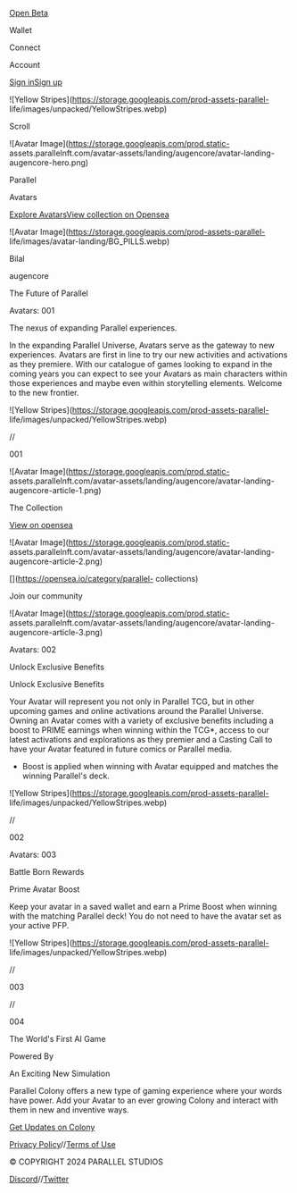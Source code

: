 [](/)[](/)

[](/)[](/)

[Open Beta](/download)

Wallet

Connect

Account

[Sign in](/login)[Sign up](/signup)

![Yellow Stripes](https://storage.googleapis.com/prod-assets-parallel-
life/images/unpacked/YellowStripes.webp)

Scroll

![Avatar Image](https://storage.googleapis.com/prod.static-
assets.parallelnft.com/avatar-assets/landing/augencore/avatar-landing-
augencore-hero.png)

Parallel

Avatars

[Explore Avatars](/avatars)[View collection on
Opensea](https://opensea.io/collection/parallel-avatars)

![Avatar Image](https://storage.googleapis.com/prod-assets-parallel-
life/images/avatar-landing/BG_PILLS.webp)

Bilal

augencore

The Future of Parallel

Avatars: 001

The nexus of expanding Parallel experiences.

In the expanding Parallel Universe, Avatars serve as the gateway to new
experiences. Avatars are first in line to try our new activities and
activations as they premiere. With our catalogue of games looking to expand in
the coming years you can expect to see your Avatars as main characters within
those experiences and maybe even within storytelling elements. Welcome to the
new frontier.

![Yellow Stripes](https://storage.googleapis.com/prod-assets-parallel-
life/images/unpacked/YellowStripes.webp)

//

001

![Avatar Image](https://storage.googleapis.com/prod.static-
assets.parallelnft.com/avatar-assets/landing/augencore/avatar-landing-
augencore-article-1.png)

The Collection

[View on opensea](https://opensea.io/collection/parallel-avatars)

![Avatar Image](https://storage.googleapis.com/prod.static-
assets.parallelnft.com/avatar-assets/landing/augencore/avatar-landing-
augencore-article-2.png)

[](https://twitter.com/ParallelTCG)[](https://discord.com/invite/paralleltcg)[](https://opensea.io/category/parallel-
collections)

Join our community

![Avatar Image](https://storage.googleapis.com/prod.static-
assets.parallelnft.com/avatar-assets/landing/augencore/avatar-landing-
augencore-article-3.png)

Avatars: 002

Unlock Exclusive Benefits

Unlock Exclusive Benefits

Your Avatar will represent you not only in Parallel TCG, but in other upcoming
games and online activations around the Parallel Universe. Owning an Avatar
comes with a variety of exclusive benefits including a boost to PRIME earnings
when winning within the TCG*, access to our latest activations and
explorations as they premier and a Casting Call to have your Avatar featured
in future comics or Parallel media.

* Boost is applied when winning with Avatar equipped and matches the winning Parallel's deck.

![Yellow Stripes](https://storage.googleapis.com/prod-assets-parallel-
life/images/unpacked/YellowStripes.webp)

//

002

Avatars: 003

Battle Born Rewards

Prime Avatar Boost

Keep your avatar in a saved wallet and earn a Prime Boost when winning with
the matching Parallel deck! You do not need to have the avatar set as your
active PFP.

![Yellow Stripes](https://storage.googleapis.com/prod-assets-parallel-
life/images/unpacked/YellowStripes.webp)

//

003

//

004

The World's First AI Game

Powered By

An Exciting New Simulation

Parallel Colony offers a new type of gaming experience where your words have
power. Add your Avatar to an ever growing Colony and interact with them in new
and inventive ways.

[Get Updates on Colony](/colony/signup)

[Privacy Policy](/privacy-policy)//[Terms of Use](/terms-of-use)

© COPYRIGHT ⁨2024⁩ PARALLEL STUDIOS

[Discord](https://discord.gg/paralleltcg)//[Twitter](https://twitter.com/paralleltcg/)

